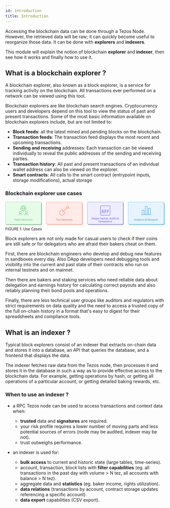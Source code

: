 ```yaml
---
id: introduction
title: Introduction
---
```


Accessing the blockchain data can be done through a Tezos Node. 
However, the retrieved data will be raw; it can quickly become useful to reorganize those data.
It can be done with **explorers** and **indexers**.

This module will explain the notion of blockchain **explorer** and **indexer**, 
then see how it works and finally how to use it.

## What is a blockchain explorer ?

A blockchain explorer, also known as a block explorer, is a service for tracking activity on the blockchain. 
All transactions ever performed on a network can be viewed using this tool.

Blockchain explorers are like blockchain search engines. 
Cryptocurrency users and developers depend on this tool to view the status of past and present transactions. 
Some of the most basic information available on blockchain explorers include, but are not limited to:

- **Block feeds**: all the latest mined and pending blocks on the blockchain.
- **Transaction feeds**: The transaction feed displays the most recent and upcoming transactions.
- **Sending and receiving** addresses: Each transaction can be viewed individually to reveal the public addresses of the sending and receiving parties.
- **Transaction history**: All past and present transactions of an individual wallet address can also be viewed on the explorer.
- **Smart contracts**: All calls to the smart contract (entrypoint inputs, storage modifications), actual storage

### Blockchain explorer use cases

![](../../static/img/explorer/use_cases.svg)
<small className="figure">FIGURE 1: Use Cases</small>

Block explorers are not only made for casual users 
to check if their coins are still safe or for delegators who are afraid their bakers cheat on them.

First, there are blockchain engineers who develop and debug new features in sandboxes every day. 
Also DApp developers need debugging tools and 
visibility into the current and 
past state of their contracts who run on internal testnets and on mainnet.

Then there are bakers and staking services who need reliable data about delegation and 
earnings history for calculating correct payouts and 
also reliably planning their bond pools and operations.

Finally, there are less technical user groups like auditors and 
regulators with strict requirements on data quality and 
the need to access a trusted copy of the full on-chain history 
in a format that's easy to digest for their spreadsheets and compliance tools.


## What is an indexer ?

Typical block explorers consist of an indexer that extracts on-chain data and stores it into a database, 
an API that queries the database, and a frontend that displays the data. 

The indexer fetches raw data from the Tezos node, 
then processes it and stores it in the database in such a way as to provide effective access to the blockchain data. 
For example, getting operations by hash, or getting all operations of a particular account, or getting detailed baking rewards, etc.

### When to use an indexer ?

- a RPC Tezos node can be used to access transactions and context data when:
    - **trusted** data and **signatures** are required.
    - your risk profile requires a lower number of moving parts and 
      less potential sources of errors (node may be audited, indexer may be not).
    - trust outweighs performance.

- an indexer is used for:
    - **bulk access** to current and historic state (large tables, time-series).
    - account, transaction, block lists with **filter capabilities** 
      (eg. all transactions in the past day with volume > N tez, all accounts with balance > N tez).
    - aggregate data and **statistics** (eg. baker income, rights utilization).
    - **data relations** (transactions by account, contract storage updates referencing a specific account).
    - **data export** capabilities (CSV export).
    

